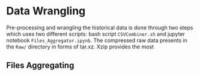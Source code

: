 # Data Wrangling

Pre-processing and wrangling the historical data is done through two steps which uses two different scripts: bash script `CSVCombiner.sh` and jupyter notebook `Files_Aggregator.ipynb`. The compressed raw data presents in the `Raw/` directory in forms of tar.xz. Xzip provides the most 

## Files Aggregating


